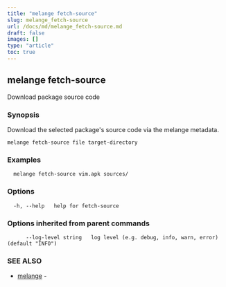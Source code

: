 ```yaml
---
title: "melange fetch-source"
slug: melange_fetch-source
url: /docs/md/melange_fetch-source.md
draft: false
images: []
type: "article"
toc: true
---
```

## melange fetch-source

Download package source code

### Synopsis

Download the selected package's source code via the melange metadata.

```
melange fetch-source file target-directory
```

### Examples

```
  melange fetch-source vim.apk sources/
```

### Options

```
  -h, --help   help for fetch-source
```

### Options inherited from parent commands

```
      --log-level string   log level (e.g. debug, info, warn, error) (default "INFO")
```

### SEE ALSO

* [melange](/docs/md/melange.md)	 - 

